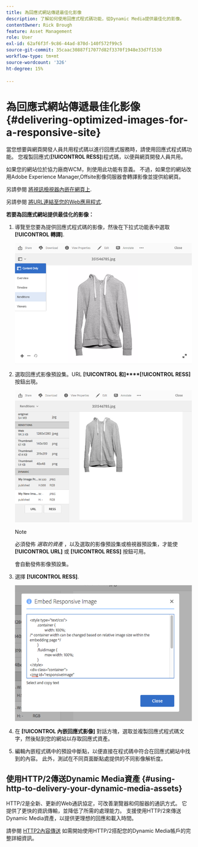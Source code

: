 ```yaml
---
title: 為回應式網站傳遞最佳化影像
description: 了解如何使用回應式程式碼功能，從Dynamic Media提供最佳化的影像。
contentOwner: Rick Brough
feature: Asset Management
role: User
exl-id: 62af6f3f-9c86-44ad-870d-140f572f99c5
source-git-commit: 35caac30887f17077d82f3370f1948e33d7f1530
workflow-type: tm+mt
source-wordcount: '326'
ht-degree: 15%

---
```


# 為回應式網站傳遞最佳化影像 {#delivering-optimized-images-for-a-responsive-site}

當您想要與網頁開發人員共用程式碼以進行回應式服務時，請使用回應式程式碼功能。 您複製回應式(**[!UICONTROL RESS]**)程式碼，以便與網頁開發人員共用。

如果您的網站位於協力廠商WCM，則使用此功能有意義。 不過，如果您的網站改用Adobe Experience Manager,Offsite影像伺服器會轉譯影像並提供給網頁。

另請參閱 [將視訊檢視器內嵌在網頁上](embed-code.md).

另請參閱 [將URL連結至您的Web應用程式](linking-urls-to-yourwebapplication.md).

**若要為回應式網站提供最佳化的影像：**

1. 導覽至您要為提供回應式程式碼的影像，然後在下拉式功能表中選取 **[!UICONTROL 轉譯]**.

   ![chlimage_1-408](assets/chlimage_1-408.png)

1. 選取回應式影像預設集。URL **[!UICONTROL 和]****[!UICONTROL RESS]** 按鈕出現。

   ![chlimage_1-409](assets/chlimage_1-409.png)

   >[!NOTE]
   >
   >必須發佈 *選取的資產* ，以及選取的影像預設集或檢視器預設集，才能使 **[!UICONTROL URL]** 或 **[!UICONTROL RESS]** 按鈕可用。
   >
   >會自動發佈影像預設集。

1. 選擇 **[!UICONTROL RESS]**.

   ![chlimage_1-410](assets/chlimage_1-410.png)

1. 在 **[!UICONTROL 內嵌回應式影像]** 對話方塊，選取並複製回應式程式碼文字，然後貼到您的網站以存取回應式資產。
1. 編輯內嵌程式碼中的預設中斷點，以便直接在程式碼中符合在回應式網站中找到的內容。 此外，測試在不同頁面斷點處提供的不同影像解析度。

## 使用HTTP/2傳送Dynamic Media資產 {#using-http-to-delivery-your-dynamic-media-assets}

HTTP/2是全新、更新的Web通訊協定，可改善瀏覽器和伺服器的通訊方式。 它提供了更快的資訊傳輸，並降低了所需的處理能力。 支援使用HTTP/2來傳送Dynamic Media資產，以提供更理想的回應和載入時間。

請參閱 [HTTP2內容傳送](http2faq.md) 如需開始使用HTTP/2搭配您的Dynamic Media帳戶的完整詳細資訊。
